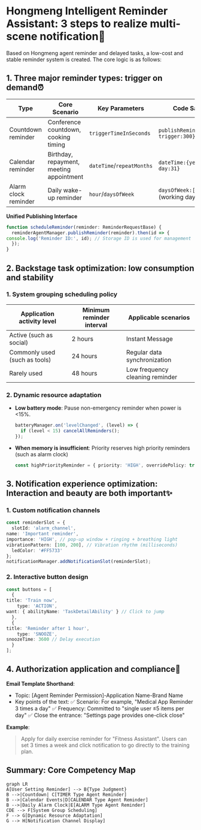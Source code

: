 
# Hongmeng Intelligent Reminder Assistant: 3 steps to realize multi-scene notification📱

Based on Hongmeng agent reminder and delayed tasks, a low-cost and stable reminder system is created. The core logic is as follows:


## 1. Three major reminder types: trigger on demand⏰
| Type | Core Scenario | Key Parameters | Code Sample Snippet |
|------------|-------------------------|---------------------------|-------------------------------|  
| Countdown reminder | Conference countdown, cooking timing | `triggerTimeInSeconds` | `publishReminder({type:'TIMER', trigger:300})` |
| Calendar reminder | Birthday, repayment, meeting appointment | `dateTime`/`repeatMonths` | `dateTime:{year:2024, month:12, day:31}` |
| Alarm clock reminder | Daily wake-up reminder | `hour`/`daysOfWeek` | `daysOfWeek:[1,2,3,4,5]` (working days) |

**Unified Publishing Interface**
```typescript  
function scheduleReminder(reminder: ReminderRequestBase) {  
  reminderAgentManager.publishReminder(reminder).then(id => {  
console.log('Reminder ID:', id); // Storage ID is used for management
  });  
}  
```  


## 2. Backstage task optimization: low consumption and stability
### 1. System grouping scheduling policy
| Application activity level | Minimum reminder interval | Applicable scenarios |
|----------------|--------------|------------------------|  
| Active (such as social) | 2 hours | Instant Message |
| Commonly used (such as tools) | 24 hours | Regular data synchronization |
| Rarely used | 48 hours | Low frequency cleaning reminder |

### 2. Dynamic resource adaptation
- **Low battery mode**: Pause non-emergency reminder when power is <15%.
  ```typescript  
  batteryManager.on('levelChanged', (level) => {  
    if (level < 15) cancelAllReminders();  
  });  
  ```  
- **When memory is insufficient**: Priority reserves high priority reminders (such as alarm clock)
  ```typescript  
  const highPriorityReminder = { priority: 'HIGH', overridePolicy: true };  
  ```  


## 3. Notification experience optimization: Interaction and beauty are both important✨
### 1. Custom notification channels
```typescript  
const reminderSlot = {  
  slotId: 'alarm_channel',  
name: 'Important reminder',
importance: 'HIGH', // pop-up window + ringing + breathing light
vibrationPattern: [100, 200], // Vibration rhythm (milliseconds)
  ledColor: '#FF5733'  
};  
notificationManager.addNotificationSlot(reminderSlot);  
```  

### 2. Interactive button design
```typescript  
const buttons = [  
  {  
title: 'Train now',
    type: 'ACTION',  
want: { abilityName: 'TaskDetailAbility' } // Click to jump
  },  
  {  
title: 'Reminder after 1 hour',
    type: 'SNOOZE',  
snoozeTime: 3600 // Delay execution
  }  
];  
```  


## 4. Authorization application and compliance📧
**Email Template Shorthand**:
- Topic: [Agent Reminder Permission]-Application Name-Brand Name
- Key points of the text:
✅ Scenario: For example, "Medical App Reminder 3 times a day"
✅ Frequency: Committed to "single user ≤5 items per day"
✅ Close the entrance: "Settings page provides one-click close"

**Example**:
> Apply for daily exercise reminder for "Fitness Assistant". Users can set 3 times a week and click notification to go directly to the training plan.


## Summary: Core Competency Map
```mermaid  
graph LR  
A[User Setting Reminder] --> B{Type Judgment}
B -->|Countdown| C[TIMER Type Agent Reminder]
B -->|Calendar Events|D[CALENDAR Type Agent Reminder]
B -->|Daily Alarm Clock|E[ALARM Type Agent Reminder]
CDE --> F[System Group Scheduling]
F --> G[Dynamic Resource Adaptation]
G --> H[Notification Channel Display]
